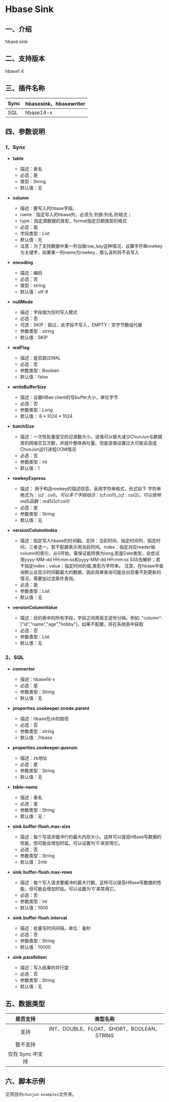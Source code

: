 # Hbase Sink

## 一、介绍

hbase sink

## 二、支持版本

hbase1.4


## 三、插件名称

| Sync | hbasesink、hbasewriter |
| ---- |-----------------------|
| SQL  | hbase14-x             |


## 四、参数说明

### 1、Sync

- **table**
    - 描述：表名
    - 必选：是
    - 类型：String
    - 默认值：无


- **column**

    - 描述：要写入的hbase字段。
    - name：指定写入的hbase列，必须为 列族:列名 的格式；
    - type：指定源数据的类型，format指定日期类型的格式
    - 必选：是
    - 字段类型：List
    - 默认值：无
    - 注意：为了支持数据中某一列当做row_key这种情况，设置字符串rowkey为关键字，如果某一列name为rowkey，那么该列将不会写入


- **encoding**
    - 描述：编码
    - 必选：否
    - 类型：string
    - 默认值：utf-8


- **nullMode**
    - 描述：字段值为空时写入模式
    - 必选：否
    - 可选：SKIP：跳过，此字段不写入，EMPTY：空字节数组代替
    - 参数类型：string
    - 默认值：SKIP



- **walFlag**
    - 描述：是否跳过WAL
    - 必选：否
    - 参数类型：Boolean
    - 默认值：false
      <br />

- **writeBufferSize**
    - 描述：设置HBae client的写buffer大小，单位字节
    - 必选：否
    - 参数类型：Long
    - 默认值： 8 * 1024 * 1024
      <br />


- **batchSize**

    - 描述：一次性批量提交的记录数大小，该值可以极大减少ChunJun与数据库的网络交互次数，并提升整体吞吐量。但是该值设置过大可能会造成ChunJun运行进程OOM情况
    - 必选：否
    - 参数类型：int
    - 默认值：1


- **rowkeyExpress**
    - 描述： 用于构造rowkey的描述信息，采用字符串格式，形式如下
      字符串格式为：$(cf:col)，可以多个字段组合：$(cf:col1)_$(cf:col2)，
      可以使用md5函数：md5($(cf:col))
    - 必选：是
    - 参数类型：String
    - 默认值：无
      <br />



- **versionColumnIndex**
    - 描述：指定写入hbase的时间戳。支持：当前时间、指定时间列，指定时间，三者选一。若不配置表示用当前时间。index：指定对应reader端column的索引，从0开始，需保证能转换为long,若是Date类型，会尝试用yyyy-MM-dd HH:mm:ss和yyyy-MM-dd HH:mm:ss SSS去解析；若不指定index；value：指定时间的值,类型为字符串。
      注意，在hbase中查询默认会显示时间戳最大的数据，因此简单查询可能会出现看不到更新的情况，需要加过滤条件查询。
    - 必选：是
    - 参数类型：List
    - 默认值：无
      <br />

- **versionColumnValue**
    - 描述：目的表中的所有字段，字段之间用英文逗号分隔。例如: "column": ["id","name","age","hobby"]，如果不配置，将在系统表中获取
    - 必选：否
    - 参数类型：List
    - 默认值：无
      <br />


### 2、SQL

- **connector**
    - 描述：hbase14-x
    - 必选：是
    - 参数类型：String
    - 默认值：无

  
- **properties.zookeeper.znode.parent**
    - 描述：hbase在zk的路径
    - 必选：否
    - 参数类型：string
    - 默认值：/hbase
      <br />


- **properties.zookeeper.quorum**
    - 描述：zk地址
    - 必选：是
    - 参数类型：String
    - 默认值：无
      <br />



- **table-name**
    - 描述：表名
    - 必选：是
    - 参数类型：String
    - 默认值：无：
      <br />



- **sink.buffer-flush.max-size**
    - 描述：每个写请求缓冲行的最大内存大小。这样可以提高HBase写数据的性能，但可能会增加时延。可以设置为'0'来禁用它。
    - 必选：否
    - 参数类型：String
    - 默认值：2mb
      <br />


- **sink.buffer-flush.max-rows**
    - 描述：每个写入请求要缓冲的最大行数。这样可以提高HBase写数据的性能，但可能会增加时延。可以设置为'0'来禁用它。
    - 必选：否
    - 参数类型：int
    - 默认值：1000
      <br />



- **sink.buffer-flush.interval**
    - 描述：批量写时间间隔，单位：毫秒
    - 必选：否
    - 参数类型：String
    - 默认值：10000
      <br />
    


- **sink.parallelism**
    - 描述：写入结果的并行度
    - 必选：否
    - 参数类型：String
    - 默认值：无
      <br />

    

## 五、数据类型


|     是否支持     |                    类型名称                    |
| :--------------: |:------------------------------------------:|
|       支持       | INT、DOUBLE、FLOAT、SHORT、BOOLEAN、STRING |
|     暂不支持     |                  |
| 仅在 Sync 中支持 |                         |

## 六、脚本示例

见项目内`chunjun-examples`文件夹。

